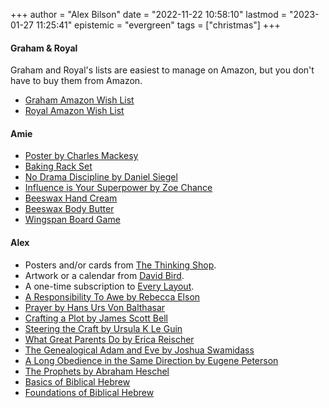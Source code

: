 +++
author = "Alex Bilson"
date = "2022-11-22 10:58:10"
lastmod = "2023-01-27 11:25:41"
epistemic = "evergreen"
tags = ["christmas"]
+++
#### Graham & Royal

Graham and Royal's lists are easiest to manage on Amazon, but you don't have to buy them from Amazon.

- [Graham Amazon Wish List](https://www.amazon.com/hz/wishlist/ls/28EZTY3A4IQHF)
- [Royal Amazon Wish List](https://www.amazon.com/hz/wishlist/ls/MKJSZ5I1U9UO)

#### Amie

- [Poster by Charles Mackesy](https://www.amazon.com/dp/B0BGRBH9L5/?coliid=I2AKKVFHADTIPD&colid=BVO5V2JP8DI9&ref_=lv_ov_lig_dp_it&th=1)
- [Baking Rack Set](https://www.amazon.com/dp/B081THCMXB/?coliid=IT8HUT15GGL5Q&colid=BVO5V2JP8DI9&psc=1&ref_=lv_ov_lig_dp_it)
- [No Drama Discipline by Daniel Siegel](https://bookshop.org/p/books/no-drama-discipline-the-whole-brain-way-to-calm-the-chaos-and-nurture-your-child-s-developing-mind-daniel-j-siegel/9126024?ean=9780345548061)
- [Influence is Your Superpower by Zoe Chance](https://bookshop.org/p/books/influence-is-your-superpower-the-science-of-winning-hearts-sparking-change-and-making-good-things-happen-zoe-chance/16987804?ean=9781984854339)
- [Beeswax Hand Cream](https://www.amazon.com/dp/B002ABXDW4/?coliid=IO8I3JJBQ6IBC&colid=BVO5V2JP8DI9&psc=1&ref_=lv_ov_lig_dp_it)
- [Beeswax Body Butter](https://www.amazon.com/dp/B095KRDB1H/?coliid=I5TYF9UQADWII&colid=BVO5V2JP8DI9&psc=1&ref_=lv_ov_lig_dp_it)
- [Wingspan Board Game](https://www.amazon.com/dp/B07YQ641NQ/?coliid=I25NAZEB05766L&colid=BVO5V2JP8DI9&psc=1&ref_=lv_ov_lig_dp_it)

#### Alex

- Posters and/or cards from [The Thinking Shop](https://thethinkingshop.org).
- Artwork or a calendar from [David Bird](https://www.davidmbird.com/videos).
- A one-time subscription to [Every Layout](https://every-layout.dev).
- [A Responsibility To Awe by Rebecca Elson](https://bookshop.org/p/books/a-responsibility-to-awe-rebecca-elson/7001011?ean=9781784106553)
- [Prayer by Hans Urs Von Balthasar](https://bookshop.org/p/books/prayer-hans-urs-von-balthasar/8327037?ean=9780898700749)
- [Crafting a Plot by James Scott Bell](https://bookshop.org/p/books/plot-structure-techniques-and-exercises-for-crafting-a-plot-that-grips-readers-from-start-to-finish-james-scott-bell/18331834?ean=9781582972947)
- [Steering the Craft by Ursula K Le Guin](https://bookshop.org/p/books/steering-the-craft-a-twenty-first-century-guide-to-sailing-the-sea-of-story-ursula-k-le-guin/7084668?ean=9780544611610)
- [What Great Parents Do by Erica Reischer](https://bookshop.org/p/books/what-great-parents-do-75-simple-strategies-for-raising-kids-who-thrive-erica-reischer/11310410?ean=9780399176692)
- [The Genealogical Adam and Eve by Joshua Swamidass](https://bookshop.org/p/books/the-genealogical-adam-and-eve-the-surprising-science-of-universal-ancestry-s-joshua-swamidass/16646398?ean=9781514003831)
- [A Long Obedience in the Same Direction by Eugene Peterson](https://bookshop.org/p/books/a-long-obedience-in-the-same-direction-discipleship-in-an-instant-society-eugene-h-peterson/15527711?ean=9780830848638)
- [The Prophets by Abraham Heschel](https://bookshop.org/p/books/the-prophets-two-volumes-in-one-abraham-joshua-heschel/11122288?ean=9781598561814)
- [Basics of Biblical Hebrew](https://bookshop.org/p/books/basics-of-biblical-hebrew-grammar-third-edition-gary-d-pratico/10021102?ean=9780310533498)
- [Foundations of Biblical Hebrew](https://www.biblicallanguagecenter.com/product/lbh1-online/)
